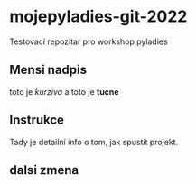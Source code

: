 # mojepyladies-git-2022
Testovací repozitar pro workshop pyladies
## Mensi nadpis
toto je *kurziva* a toto je **tucne**

## Instrukce
Tady je detailní info o tom, jak spustit projekt.

## dalsi zmena
